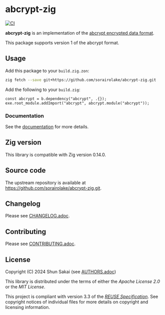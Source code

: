 <!--
SPDX-FileCopyrightText: 2024 Shun Sakai

SPDX-License-Identifier: CC-BY-4.0
-->

# abcrypt-zig

[![CI][ci-badge]][ci-url]

**abcrypt-zig** is an implementation of the [abcrypt encrypted data format].

This package supports version 1 of the abcrypt format.

## Usage

Add this package to your `build.zig.zon`:

```sh
zig fetch --save git+https://github.com/sorairolake/abcrypt-zig.git
```

Add the following to your `build.zig`:

```zig
const abcrypt = b.dependency("abcrypt", .{});
exe.root_module.addImport("abcrypt", abcrypt.module("abcrypt"));
```

### Documentation

See the [documentation][docs-url] for more details.

## Zig version

This library is compatible with Zig version 0.14.0.

## Source code

The upstream repository is available at
<https://github.com/sorairolake/abcrypt-zig.git>.

## Changelog

Please see [CHANGELOG.adoc].

## Contributing

Please see [CONTRIBUTING.adoc].

## License

Copyright (C) 2024 Shun Sakai (see [AUTHORS.adoc])

This library is distributed under the terms of either the _Apache License 2.0_
or the _MIT License_.

This project is compliant with version 3.3 of the [_REUSE Specification_]. See
copyright notices of individual files for more details on copyright and
licensing information.

[ci-badge]: https://img.shields.io/github/actions/workflow/status/sorairolake/abcrypt-zig/CI.yaml?branch=develop&style=for-the-badge&logo=github&label=CI
[ci-url]: https://github.com/sorairolake/abcrypt-zig/actions?query=branch%3Adevelop+workflow%3ACI++
[abcrypt encrypted data format]: https://sorairolake.github.io/abcrypt/book/format.html
[docs-url]: https://sorairolake.github.io/abcrypt-zig/
[CHANGELOG.adoc]: CHANGELOG.adoc
[CONTRIBUTING.adoc]: CONTRIBUTING.adoc
[AUTHORS.adoc]: AUTHORS.adoc
[_REUSE Specification_]: https://reuse.software/spec-3.3/
